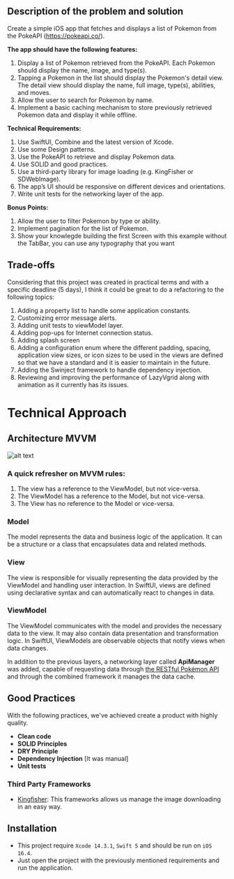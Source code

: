 ## Description of the problem and solution

Create a simple iOS app that fetches and displays a list of Pokemon from the PokeAPI (https://pokeapi.co/).

**The app should have the following features:**

1.  Display a list of Pokemon retrieved from the PokeAPI. Each Pokemon should display the name, image, and type(s).
2.  Tapping a Pokemon in the list should display the Pokemon's detail view. The detail view should display the name, full image, type(s), abilities, and moves.
3.  Allow the user to search for Pokemon by name.
4.  Implement a basic caching mechanism to store previously retrieved Pokemon data and display it while offline.

**Technical Requirements:**

1. Use SwiftUI, Combine and the latest version of Xcode.
2. Use some Design patterns.
3. Use the PokeAPI to retrieve and display Pokemon data.
4. Use SOLID and good practices.
5. Use a third-party library for image loading (e.g. KingFisher or SDWebImage).
6. The app’s UI should be responsive on different devices and orientations.
7. Write unit tests for the networking layer of the app.

**Bonus Points:**

1. Allow the user to filter Pokemon by type or ability.
2. Implement pagination for the list of Pokemon.
3. Show your knowlegde building the first Screen with this example without the TabBar, you can use any typography that you want

## Trade-offs

Considering that this project was created in practical terms and with a specific deadline (5 days), I think it could be great to do a refactoring to the following topics:

1. Adding a property list to handle some application constants.
2. Customizing error message alerts.
3. Adding unit tests to viewModel layer.
4. Adding pop-ups for Internet connection status.
5. Adding splash screen
6. Adding a configuration enum where the different padding, spacing, application view sizes, or icon sizes to be used in the views are defined so that we have a standard and it is easier to maintain in the future.
7. Adding the Swinject framework to handle dependency injection.
8. Reviewing and improving the performance of LazyVgrid along with animation as it currently has its issues.

# Technical Approach

## Architecture MVVM

![alt text](https://miro.medium.com/v2/resize:fit:720/format:webp/1*_DMvajfGcKQoIOWpLysa1Q.png)

### A quick refresher on MVVM rules:
1. The view has a reference to the ViewModel, but not vice-versa.
2. The ViewModel has a reference to the Model, but not vice-versa.
3. The View has no reference to the Model or vice-versa.

### Model

The model represents the data and business logic of the application. It can be a structure or a class that encapsulates data and related methods.

### View


The view is responsible for visually representing the data provided by the ViewModel and handling user interaction. In SwiftUI, views are defined using declarative syntax and can automatically react to changes in data.

### ViewModel

The ViewModel communicates with the model and provides the necessary data to the view. It may also contain data presentation and transformation logic. In SwiftUI, ViewModels are observable objects that notify views when data changes.

In addition to the previous layers, a networking layer called **ApiManager** was added, capable of requesting data through [the RESTful Pokémon API](https://pokeapi.co/) and through the combined framework it manages the data cache.

## Good Practices
With the following practices, we've achieved create a product with highly quality.
- **Clean code**
- **SOLID Principles**
- **DRY Principle**
- **Dependency Injection** [It was manual]
- **Unit tests**

### Third Party Frameworks

- [Kingfisher](https://github.com/onevcat/Kingfisher): This frameworks allows us manage the image downloading in an easy way.

## Installation

- This project require  `Xcode 14.3.1`, `Swift 5` and should be run on `iOS 16.4`.
- Just open the project with the previously mentioned requirements and run the application.
